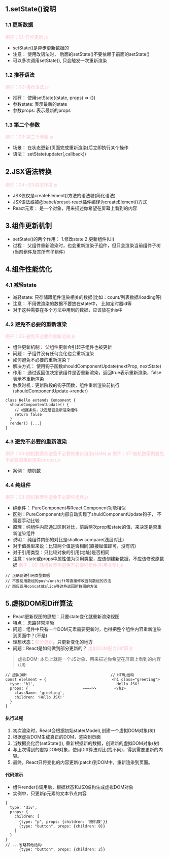 ## 1.setState()说明
### 1.1 更新数据
<font color=pink>例子：01-异步更新.js</font>

* setState()是异步更新数据的
* 注意： 使用改语法时， 后面的setState()不要依赖于前面的setState()
* 可以多次调用setState(), 只会触发一次重新渲染
### 1.2 推荐语法
<font color=pink>例子：02-推荐语法.js</font>

* 推荐： 使用setState((state, props) => {})
* 参数state: 表示最新的state
* 参数props: 表示最新的props
### 1.3 第二个参数
<font color=pink>例子：03-第二个参数.js</font>

* 场景： 在状态更新(页面完成重新渲染)后立即执行某个操作
* 语法： setState(updater[,callback])
## 2.JSX语法转换
<font color=pink>例子：04-JSX语法转换.js</font>

* JSX仅仅是createElement()方法的语法糖(简化语法)
* JSX语法或被@babel/preset-react插件编译为createElement()方式
* React元素： 是一个对象，用来描述你希望在屏幕上看到的内容

## 3.组件更新机制
* setState()的两个作用： 1.修改state 2.更新组件(UI)
* 过程： 父组件重新渲染时，也会重新渲染子组件，但只会渲染当前组件子树(当前组件及其所有子组件)
## 4.组件性能优化
### 4.1 减轻state
* 减轻state: 只存储跟组件渲染相关的数据(比如：count/列表数据/loading等)
* 注意： 不用做渲染的数据不要放在state中， 比如定时器id等
* 对于这种需要在多个方法中用到的数据，应该放在this中
### 4.2 避免不必要的重新渲染
<font color=pink>例子：05-避免不必要的重新渲染.js</font>
* 组件更新机制： 父组件更新会引起子组件也被更新
* 问题： 子组件没有任何变化也会重新渲染
* 如何避免不必要的重新渲染？
* 解决方式： 使用钩子函数shouldComponentUpdate(nextProp, nextState)
* 作用： 通过返回值决定该组件是否重新渲染，返回true表示重新渲染，false表示不重新渲染
* 触发时机：更新阶段的钩子函数，组件重新渲染前执行(shouldComponentUpdate->render)
```
class Hello extends Component {
  shouldCompontentUpdate() {
    // 根据条件，决定是否重新渲染组件
    return false
  }
  render() {...}
}
```

### 4.3 避免不必要的重新渲染
<font color=pink>例子：06-随机数案例避免不必要的重新渲染(state).js</font>
<font color=pink>例子：07-随机数案例避免不必要的重新渲染(props).js</font>
* 案例： 随机数

### 4.4 纯组件
<font color=pink>例子：08-随机数案例避免不必要纯组件.js</font>

* 纯组件： PureComponent与React.Component功能相似
* 区别：PureComponent内部自动实现了shuldComponentUpdate钩子， 不需要手动比较
* 原理：纯组件内部通过区别对比，前后两次prop和state的值，来决定是否重新渲染组件
* 说明： 纯组件内部的对比是shallow compare(浅层对比)
* 对于值类型来说：比较两个值是否相同(直接赋值即可，没有坑)
* 对于引用类型：只比较对象的引用(地址)是否相同
* 注意：state或props中属性值为引用类型，应该创建新数据，不应该修改原数据
<font color=pink>例子：09-随机数案例避免不必要纯组件(引用类型).js</font>
```
// 正确创建引用类型数据
// 不要使用数组的push/unshift等直接修改当前数组的方法
// 而应该用concat或slice等这些返回新数组的方法
```

## 5.虚拟DOM和Diff算法
* React更新视图的思想：只要state变化就重新渲染视图
* 特点： 思路非常清晰
* 问题：组件中只有一个DOM元素需要更新时，也得把整个组件内容重新渲染到页面中？(不是)
* 理想状态：<font color=pink>部分更新</font>，只更新变化的地方
* 问题：React是如何做到部分更新的？ <font color=pink>虚拟DOM配合Diff算法</font>
> 虚拟DOM: 本质上就是一个JS对象，用来描述你希望在屏幕上看到的内容(UI)
```
// 虚拟DOM                                     // HTML结构
const elelment = {                             <h1 class="greeting">
  type: 'h1',                                    Hello JSX!
  props: {                        ====>>        </h1>
    className: 'greeting',
    children: 'Hello JSX!'
  }
}
```
#### 执行过程
1. 初次渲染时，React会根据初始state(Model),创建一个虚拟DOM对象(树)
2. 根据虚拟DOM生成真正的DOM，渲染到页面
3. 当数据变化后(setState()), 重新根据新的数据，创建新的虚拟DOM对象(树)
4. 与上次得到的虚拟DOM对象，使用Diff算法对比(找不同)，得到需要更新的内容。
5. 最终，React只将变化的内容更新(patch)到DOM中，重新渲染到页面。
#### 代码演示
* 组件render()调用后，根据状态和JSX结构生成虚拟DOM对象
* 实例中，只更新p元素的文本节点内容
```
{
  type: 'div',
  props: {
    children: [
      {type: "p", props: {children: '随机数'}}
      {type: "button", props: {children: 0}}
    ]
  }
}
// ...省略其他结构
      {type: "button", props: {children: 2}}
```
